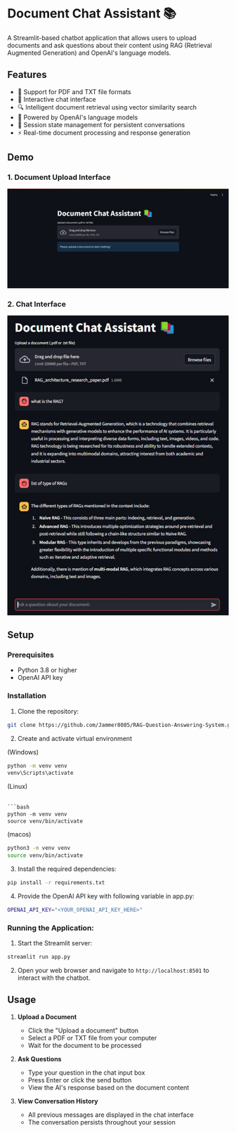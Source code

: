 # Document Chat Assistant 📚

A Streamlit-based chatbot application that allows users to upload documents and ask questions about their content using RAG (Retrieval Augmented Generation) and OpenAI's language models.

## Features

- 📄 Support for PDF and TXT file formats
- 💬 Interactive chat interface
- 🔍 Intelligent document retrieval using vector similarity search
- 🤖 Powered by OpenAI's language models
- 💾 Session state management for persistent conversations
- ⚡ Real-time document processing and response generation

## Demo

### 1. Document Upload Interface
![Upload Interface](docs/upload_document.jpg)

### 2. Chat Interface
![Chat Interface](docs/demo_page_2.jpg)

## Setup

### Prerequisites

- Python 3.8 or higher
- OpenAI API key

### Installation

1. Clone the repository:

```bash
git clone https://github.com/Jammer8085/RAG-Question-Answering-System.git
```

2. Create and activate virtual environment

(Windows)

```bash
python -m venv venv
venv\Scripts\activate
```

(Linux)
```

```bash
python -m venv venv
source venv/bin/activate
```

(macos)
```bash
python3 -m venv venv
source venv/bin/activate
```

3. Install the required dependencies:

```bash
pip install -r requirements.txt
```

4. Provide the OpenAI API key with following variable in app.py:

```bash
OPENAI_API_KEY="<YOUR_OPENAI_API_KEY_HERE>"
```

### Running the Application:

1. Start the Streamlit server:

```bash
streamlit run app.py
```

2. Open your web browser and navigate to `http://localhost:8501` to interact with the chatbot.


## Usage

1. **Upload a Document**
   - Click the "Upload a document" button
   - Select a PDF or TXT file from your computer
   - Wait for the document to be processed

2. **Ask Questions**
   - Type your question in the chat input box
   - Press Enter or click the send button
   - View the AI's response based on the document content

3. **View Conversation History**
   - All previous messages are displayed in the chat interface
   - The conversation persists throughout your session
